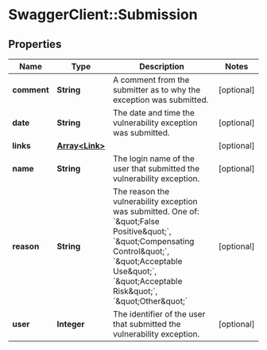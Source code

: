 # SwaggerClient::Submission

## Properties
Name | Type | Description | Notes
------------ | ------------- | ------------- | -------------
**comment** | **String** | A comment from the submitter as to why the exception was submitted. | [optional] 
**date** | **String** | The date and time the vulnerability exception was submitted. | [optional] 
**links** | [**Array&lt;Link&gt;**](Link.md) |  | [optional] 
**name** | **String** | The login name of the user that submitted the vulnerability exception. | [optional] 
**reason** | **String** | The reason the vulnerability exception was submitted. One of: &#x60;\&quot;False Positive\&quot;&#x60;, &#x60;\&quot;Compensating Control\&quot;&#x60;, &#x60;\&quot;Acceptable Use\&quot;&#x60;, &#x60;\&quot;Acceptable Risk\&quot;&#x60;, &#x60;\&quot;Other\&quot;&#x60; | [optional] 
**user** | **Integer** | The identifier of the user that submitted the vulnerability exception. | [optional] 

